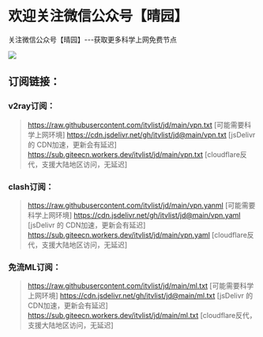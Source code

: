 # 欢迎关注微信公众号【晴园】

关注微信公众号【晴园】---获取更多科学上网免费节点

![](https://cdn.jsdelivr.net/gh/sun520999/m3u/img/qy_860.jpg)

## 订阅链接：
### v2ray订阅：
> https://raw.githubusercontent.com/itvlist/jd/main/vpn.txt       [可能需要科学上网环境]
> https://cdn.jsdelivr.net/gh/itvlist/jd@main/vpn.txt             [jsDelivr 的 CDN加速，更新会有延迟]
> https://sub.giteecn.workers.dev/itvlist/jd/main/vpn.txt         [cloudflare反代，支援大陆地区访问，无延迟]

### clash订阅：
> https://raw.githubusercontent.com/itvlist/jd/main/vpn.yanml     [可能需要科学上网环境]
> https://cdn.jsdelivr.net/gh/itvlist/jd@main/vpn.yaml            [jsDelivr 的 CDN加速，更新会有延迟]
> https://sub.giteecn.workers.dev/itvlist/jd/main/vpn.yaml        [cloudflare反代，支援大陆地区访问，无延迟]

### 免流ML订阅：
> https://raw.githubusercontent.com/itvlist/jd/main/ml.txt        [可能需要科学上网环境]
> https://cdn.jsdelivr.net/gh/itvlist/jd@main/ml.txt              [jsDelivr 的 CDN加速，更新会有延迟]
> https://sub.giteecn.workers.dev/itvlist/jd/main/ml.txt          [cloudflare反代，支援大陆地区访问，无延迟]

